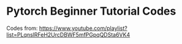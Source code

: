 # Pytorch Beginner Tutorial Codes
Codes from: https://www.youtube.com/playlist?list=PLqnslRFeH2UrcDBWF5mfPGpqQDSta6VK4
